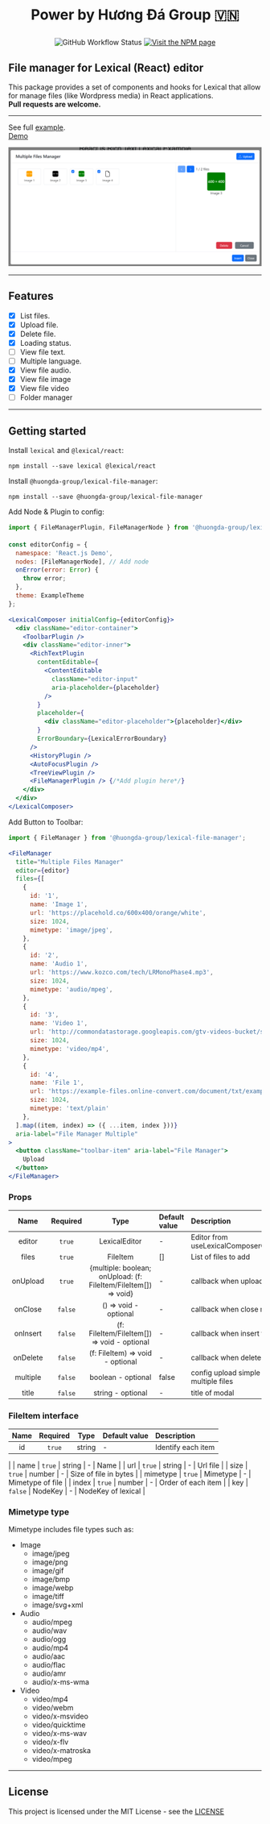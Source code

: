 # <p align="center">Power by Hương Đá Group 🇻🇳 </p>
<p align="center">
  <img alt="GitHub Workflow Status" src="https://img.shields.io/github/actions/workflow/status/huongda-group/lexical-file-manager/tests.yml"/>
  <a href="https://www.npmjs.com/package/lexical">
    <img alt="Visit the NPM page" src="https://img.shields.io/npm/v/@huongda-group/lexical-file-manager"/>
  </a>
</p>

## File manager for Lexical (React) editor

This package provides a set of components and hooks for Lexical that allow for manage files (like Wordpress media) in React applications.
<br />
<b>Pull requests are welcome.</b>
***

See full [example](https://github.com/huongda-group/lexical-file-manager/tree/main/example).
<br />
[Demo](https://lexical-file-manager.huongda.dev)

![Hương Đá Group Lexical file manager](https://github.com/huongda-group/lexical-file-manager/blob/main/preview/1.png?raw=true "Hương Đá Group Lexical file manager")

***
## Features
- [x] List files.
- [x] Upload file.
- [x] Delete file.
- [x] Loading status.
- [ ] View file text.
- [ ] Multiple language.
- [x] View file audio.
- [x] View file image
- [x] View file video
- [ ] Folder manager
***
## Getting started
Install `lexical` and `@lexical/react`:

```
npm install --save lexical @lexical/react
```
Install `@huongda-group/lexical-file-manager`:
```
npm install --save @huongda-group/lexical-file-manager
```

Add Node & Plugin to config:
```jsx
import { FileManagerPlugin, FileManagerNode } from '@huongda-group/lexical-file-manager';

const editorConfig = {
  namespace: 'React.js Demo',
  nodes: [FileManagerNode], // Add node
  onError(error: Error) {
    throw error;
  },
  theme: ExampleTheme
};
```
```jsx
<LexicalComposer initialConfig={editorConfig}>
  <div className="editor-container">
    <ToolbarPlugin />
    <div className="editor-inner">
      <RichTextPlugin
        contentEditable={
          <ContentEditable
            className="editor-input"
            aria-placeholder={placeholder}
          />
        }
        placeholder={
          <div className="editor-placeholder">{placeholder}</div>
        }
        ErrorBoundary={LexicalErrorBoundary}
      />
      <HistoryPlugin />
      <AutoFocusPlugin />
      <TreeViewPlugin />
      <FileManagerPlugin /> {/*Add plugin here*/}
    </div>
  </div>
</LexicalComposer>
```
Add Button to Toolbar:
```jsx
import { FileManager } from '@huongda-group/lexical-file-manager';
````
```jsx
<FileManager
  title="Multiple Files Manager"
  editor={editor}
  files={[
    {
      id: '1',
      name: 'Image 1',
      url: 'https://placehold.co/600x400/orange/white',
      size: 1024,
      mimetype: 'image/jpeg',
    },
    {
      id: '2',
      name: 'Audio 1',
      url: 'https://www.kozco.com/tech/LRMonoPhase4.mp3',
      size: 1024,
      mimetype: 'audio/mpeg',
    },
    {
      id: '3',
      name: 'Video 1',
      url: 'http://commondatastorage.googleapis.com/gtv-videos-bucket/sample/BigBuckBunny.mp4',
      size: 1024,
      mimetype: 'video/mp4',
    },
    {
      id: '4',
      name: 'File 1',
      url: 'https://example-files.online-convert.com/document/txt/example.txt',
      size: 1024,
      mimetype: 'text/plain'
    },
  ].map((item, index) => ({ ...item, index }))}
  aria-label="File Manager Multiple"
>
  <button className="toolbar-item" aria-label="File Manager">
    Upload
  </button>
</FileManager>
```
### Props
| Name     |  Required   |                          Type                           |  Default value                                |  Description                                  |
|:--------:|:-----------:|:-------------------------------------------------------:|:----------------------------------------------|:----------------------------------------------|
| editor   | ```true```  |                      LexicalEditor                      | - | Editor from useLexicalComposerContext()       |
| files    | ```true```  |                          FileItem                           | []                                            | List of files to add                          |
| onUpload   | ```true```  | {multiple: boolean; onUpload: (f: FileItem/FileItem[]) => void} | -                                            | callback when upload                          |
| onClose  | ```false``` |                  () => void - optional                  |                            -                             | callback when close modal                     |
| onInsert | ```false``` |           (f: FileItem/FileItem[]) => void - optional           |                            -                            | callback when insert file/files               |
| onDelete | ```false``` |              (f: FileItem) => void - optional               |                            -                            | callback when delete file                     |
| multiple | ```false``` |                   boolean - optional                    |                          false                          | config upload simple or multiple files        |
| title    | ```false``` |                    string - optional                    |                            -                            | title of modal                                |

### FileItem interface
| Name     |  Required   |                          Type                           |  Default value                                |  Description                                  |
|:--------:|:-----------:|:-------------------------------------------------------:|:----------------------------------------------|:----------------------------------------------|
| id   | ```true```  |                      string                      | - | Identify each item
 |
| name   | ```true```  |                      string                      | - | Name |
| url   | ```true```  |                      string                      | - | Url file |
| size   | ```true```  |                      number                      | - | Size of file in bytes |
| mimetype   | ```true```  |                      Mimetype                      | - | Mimetype of file |
| index   | ```true```  |                      number                      | - | Order of each item |
| key   | ```false```  |                      NodeKey                      | - | NodeKey of lexical |

### Mimetype type
Mimetype includes file types such as: 
- Image 
  - image/jpeg
  - image/png
  - image/gif
  - image/bmp
  - image/webp
  - image/tiff
  - image/svg+xml
- Audio
  - audio/mpeg
  - audio/wav
  - audio/ogg
  - audio/mp4
  - audio/aac
  - audio/flac
  - audio/amr
  - audio/x-ms-wma
- Video
  - video/mp4
  - video/webm
  - video/x-msvideo
  - video/quicktime
  - video/x-ms-wav
  - video/x-flv
  - video/x-matroska
  - video/mpeg
***
## License
This project is licensed under the MIT License - see the [LICENSE](https://github.com/huongda-group/lexical-file-manager/blob/main/LICENSE)
